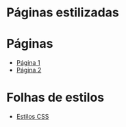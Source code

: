 # Páginas estilizadas 

# Páginas

- [Página 1](./html/Page1.html)
- [Página 2](./html/Page2.html)

# Folhas de estilos

- [Estilos CSS](CSS/styles.css)